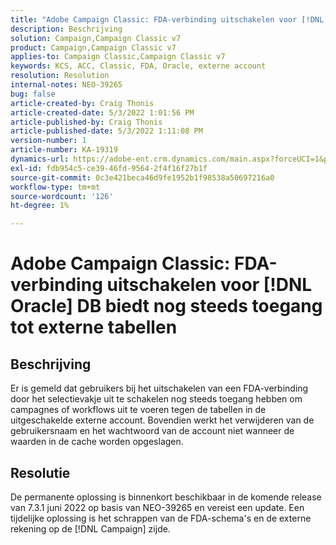 ```yaml
---
title: "Adobe Campaign Classic: FDA-verbinding uitschakelen voor [!DNL Oracle] De database biedt nog steeds toegang tot externe tabellen."
description: Beschrijving
solution: Campaign,Campaign Classic v7
product: Campaign,Campaign Classic v7
applies-to: Campaign Classic,Campaign Classic v7
keywords: KCS, ACC, Classic, FDA, Oracle, externe account
resolution: Resolution
internal-notes: NEO-39265
bug: false
article-created-by: Craig Thonis
article-created-date: 5/3/2022 1:01:56 PM
article-published-by: Craig Thonis
article-published-date: 5/3/2022 1:11:08 PM
version-number: 1
article-number: KA-19319
dynamics-url: https://adobe-ent.crm.dynamics.com/main.aspx?forceUCI=1&pagetype=entityrecord&etn=knowledgearticle&id=a9031e2f-e1ca-ec11-a7b5-6045bd00d995
exl-id: fdb954c5-ce39-46fd-9564-2f4f16f27b1f
source-git-commit: 0c3e421beca46d9fe1952b1f98538a50697216a0
workflow-type: tm+mt
source-wordcount: '126'
ht-degree: 1%

---
```


# Adobe Campaign Classic: FDA-verbinding uitschakelen voor [!DNL Oracle] DB biedt nog steeds toegang tot externe tabellen

## Beschrijving


Er is gemeld dat gebruikers bij het uitschakelen van een FDA-verbinding door het selectievakje uit te schakelen nog steeds toegang hebben om campagnes of workflows uit te voeren tegen de tabellen in de uitgeschakelde externe account. Bovendien werkt het verwijderen van de gebruikersnaam en het wachtwoord van de account niet wanneer de waarden in de cache worden opgeslagen.






## Resolutie


De permanente oplossing is binnenkort beschikbaar in de komende release van 7.3.1 juni 2022 op basis van NEO-39265 en vereist een update. Een tijdelijke oplossing is het schrappen van de FDA-schema&#39;s en de externe rekening op de [!DNL Campaign] zijde.
